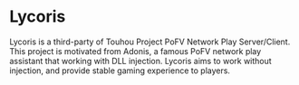 # Lycoris
Lycoris is a third-party of Touhou Project PoFV Network Play Server/Client. This project is motivated from Adonis, a famous PoFV network play assistant that working with DLL injection. Lycoris aims to work without injection, and provide stable gaming experience to players.
